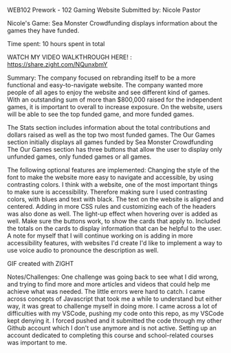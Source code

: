 WEB102 Prework - 102 Gaming Website Submitted by: Nicole Pastor

Nicole's Game: Sea Monster Crowdfunding displays information about the games they have funded.

Time spent: 10 hours spent in total

WATCH MY VIDEO WALKTHROUGH HERE! : https://share.zight.com/NQunxbmY

Summary: The company focused on rebranding itself to be a more functional and easy-to-navigate website. 
The company wanted more people of all ages to enjoy the website and see different kind of games. 
With an outstanding sum of more than $800,000 raised for the independent games, it is important to overall to increase exposure. 
On the website, users will be able to see the top funded game, and more funded games.

The Stats section includes information about the total contributions and dollars raised as well as the top two most funded games.
The Our Games section initially displays all games funded by Sea Monster Crowdfunding The Our Games section has three buttons that allow the user to display only unfunded games, only funded games or all games.

The following optional features are implemented: Changing the style of the font to make the website more easy to navigate and accessible, by using contrasting colors. I think with a website, one of the most important things to make sure is accessibility. Therefore making sure I used contrasting colors, with blues and text with black. The text on the website is aligned and centered. Adding in more CSS rules and customizing each of the headers was also done as well. The light-up effect when hovering over is added as well. Make sure the buttons work, to show the cards that apply to. Included the totals on the cards to display information that can be helpful to the user. A note for myself that I will continue working on is adding in more accessibility features, with websites I'd create I'd like to implement a way to use voice audio to pronounce the description as well.

GIF created with ZIGHT

Notes/Challenges: One challenge was going back to see what I did wrong, and trying to find more and more articles and videos that could help me achieve what was needed. 
The little errors were hard to catch. I came across concepts of Javascript that took me a while to understand but either way, it was great to challenge myself in doing more. 
I came across a lot of difficulties with my VSCode, pushing my code onto this repo, as my VSCode kept denying it. I forced pushed and it submitted the code through my other Github account which I don't use anymore and is not active. Setting up an account dedicated to completing this course and school-related courses was important to me.
